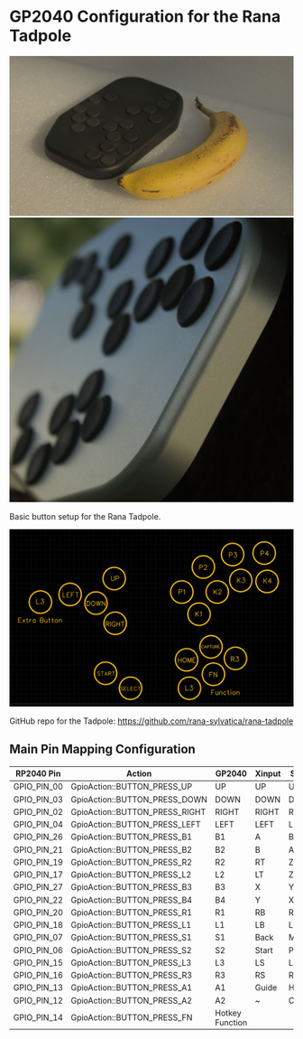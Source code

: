 # GP2040 Configuration for the Rana Tadpole

![Rana Tadpole 1](assets/RanaTadpole1.jpg)
![Rana Tadpole 2](assets/RanaTadpole2.jpg)

Basic button setup for the Rana Tadpole.

![Buttons](assets/RanaTadpole_buttons.png)

GitHub repo for the Tadpole:
<https://github.com/rana-sylvatica/rana-tadpole>

## Main Pin Mapping Configuration

| RP2040 Pin | Action                        | GP2040 | Xinput | Switch | PS3/4/5  | Dinput | Arcade |
|------------|-------------------------------|--------|--------|--------|----------|--------|--------|
| GPIO_PIN_00| GpioAction::BUTTON_PRESS_UP   | UP     | UP     | UP      | UP      | UP     | UP     |
| GPIO_PIN_03| GpioAction::BUTTON_PRESS_DOWN | DOWN   | DOWN   | DOWN    | DOWN    | DOWN   | DOWN   |
| GPIO_PIN_02| GpioAction::BUTTON_PRESS_RIGHT| RIGHT  | RIGHT  | RIGHT   | RIGHT   | RIGHT  | RIGHT  |
| GPIO_PIN_04| GpioAction::BUTTON_PRESS_LEFT | LEFT   | LEFT   | LEFT    | LEFT    | LEFT   | LEFT   |
| GPIO_PIN_26| GpioAction::BUTTON_PRESS_B1   | B1     | A      | B       | Cross   | 2      | K1     |
| GPIO_PIN_21| GpioAction::BUTTON_PRESS_B2   | B2     | B      | A       | Circle  | 3      | K2     |
| GPIO_PIN_19| GpioAction::BUTTON_PRESS_R2   | R2     | RT     | ZR      | R2      | 8      | K3     |
| GPIO_PIN_17| GpioAction::BUTTON_PRESS_L2   | L2     | LT     | ZL      | L2      | 7      | K4     |
| GPIO_PIN_27| GpioAction::BUTTON_PRESS_B3   | B3     | X      | Y       | Square  | 1      | P1     |
| GPIO_PIN_22| GpioAction::BUTTON_PRESS_B4   | B4     | Y      | X       | Triangle| 4      | P2     |
| GPIO_PIN_20| GpioAction::BUTTON_PRESS_R1   | R1     | RB     | R       | R1      | 6      | P3     |
| GPIO_PIN_18| GpioAction::BUTTON_PRESS_L1   | L1     | LB     | L       | L1      | 5      | P4     |
| GPIO_PIN_07| GpioAction::BUTTON_PRESS_S1   | S1     | Back   | Minus   | Select  | 9      | Coin   |
| GPIO_PIN_06| GpioAction::BUTTON_PRESS_S2   | S2     | Start  | Plus    | Start   | 10     | Start  |
| GPIO_PIN_15| GpioAction::BUTTON_PRESS_L3   | L3     | LS     | LS      | L3      | 11     | LS     |
| GPIO_PIN_16| GpioAction::BUTTON_PRESS_R3   | R3     | RS     | RS      | R3      | 12     | RS     |
| GPIO_PIN_13| GpioAction::BUTTON_PRESS_A1   | A1     | Guide  | Home    | PS      | 13     | ~      |
| GPIO_PIN_12| GpioAction::BUTTON_PRESS_A2   | A2     | ~      | Capture | ~       | 14     | ~      |
| GPIO_PIN_14| GpioAction::BUTTON_PRESS_FN   | Hotkey Function |  | | | | |